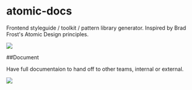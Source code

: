 # atomic-docs

Frontend styleguide / toolkit / pattern library generator. Inspired by Brad Frost's Atomic Design principles.

<a href="http://atomicdocs.io/"><img class="demoImg" src="http://atomicdocs.io/img/demo1.gif"></a>

##Document

Have full documentaion to hand off to other teams, internal or external.

<img class="docImage" src="http://atomicdocs.io/img/document.png">
